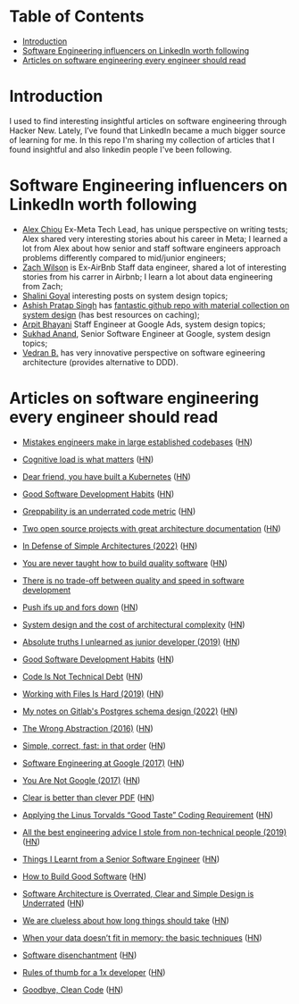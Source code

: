 
# Table of Contents

- [Introduction](#introduction)
- [Software Engineering influencers on LinkedIn worth following](#software-engineering-influencers-on-linkedin-worth-following)
- [Articles on software engineering every engineer should read](#articles-on-software-engineering-every-engineer-should-read)

# Introduction

I used to find interesting insightful articles on software engineering through Hacker New. Lately, I’ve found that LinkedIn became a much bigger source of learning for me. In this repo I'm sharing my collection of articles that I found insightful and also linkedin people I've been following.

# Software Engineering influencers on LinkedIn worth following


* [Alex Chiou](https://www.linkedin.com/in/alexander-chiou/) Ex-Meta Tech Lead, has unique perspective on writing tests; Alex shared very interesting stories about his career in Meta; I learned a lot from Alex about how senior and staff software engineers approach problems differently compared to  mid/junior engineers;
* [Zach Wilson](https://www.linkedin.com/in/eczachly/) is Ex-AirBnb Staff data engineer, shared a lot of interesting stories from his carrer in Airbnb; I learn a lot about data engineering from Zach;
* [Shalini Goyal](https://www.linkedin.com/in/goyalshalini/) interesting posts on system design topics;
* [Ashish Pratap Singh](https://www.linkedin.com/in/ashishps1/)  has [fantastic github repo with material collection on system design](https://github.com/ashishps1/awesome-system-design-resources) (has best resources on caching);
* [Arpit Bhayani](https://www.linkedin.com/in/arpitbhayani/) Staff Engineer at Google Ads, system design topics;
* [Sukhad Anand](https://www.linkedin.com/in/sukhad007/), Senior Software Engineer at Google, system design topics;
* [Vedran B.](https://www.linkedin.com/in/vb-software/) has very innovative perspective on software egineering architecture (provides alternative to DDD).

# Articles on software engineering every engineer should read

* [Mistakes engineers make in large established codebases](https://www.seangoedecke.com/large-established-codebases/) ([HN](https://news.ycombinator.com/item?id=42627227))

* [Cognitive load is what matters](https://minds.md/zakirullin/cognitive) ([HN](https://news.ycombinator.com/item?id=42489645))

* [Dear friend, you have built a Kubernetes](https://www.macchaffee.com/blog/2024/you-have-built-a-kubernetes/) ([HN](https://news.ycombinator.com/item?id=42226005))

* [Good Software Development Habits](https://zarar.dev/good-software-development-habits/) ([HN](https://news.ycombinator.com/item?id=42165057))

* [Greppability is an underrated code metric](https://morizbuesing.com/blog/greppability-code-metric/) ([HN](https://news.ycombinator.com/item?id=41430772))

* [Two open source projects with great architecture documentation](https://johnjago.com/great-docs/) ([HN](https://news.ycombinator.com/item?id=39819409))

* [In Defense of Simple Architectures (2022)](https://danluu.com/simple-architectures/) ([HN](https://news.ycombinator.com/item?id=39440179))

* [You are never taught how to build quality software](https://www.florianbellmann.com/blog/never-taught-qa) ([HN](https://news.ycombinator.com/item?id=38570261))

* [There is no trade-off between quality and speed in software development](https://www.linkedin.com/posts/danielmoka_there-is-no-trade-off-between-quality-and-activity-7138785252096856064-1I4W/?utm_source=share&utm_medium=member_desktop)

* [Push ifs up and fors down](https://matklad.github.io/2023/11/15/push-ifs-up-and-fors-down.html) ([HN](https://news.ycombinator.com/item?id=38282950))

* [System design and the cost of architectural complexity](https://dspace.mit.edu/handle/1721.1/79551) ([HN](https://news.ycombinator.com/item?id=35470905))

* [Absolute truths I unlearned as junior developer (2019)](https://monicalent.com/blog/2019/06/03/absolute-truths-unlearned-as-junior-developer/) ([HN](https://news.ycombinator.com/item?id=31636812))

* [Good Software Development Habits](https://zarar.dev/good-software-development-habits/) ([HN](https://news.ycombinator.com/item?id=42165057))

* [Code Is Not Technical Debt](https://gavinhoward.com/2023/12/code-is-not-technical-debt/) ([HN](https://news.ycombinator.com/item?id=38717873))

* [Working with Files Is Hard (2019)](https://danluu.com/deconstruct-files/) ([HN](https://news.ycombinator.com/item?id=42805425))

* [My notes on Gitlab's Postgres schema design (2022)](https://shekhargulati.com/2022/07/08/my-notes-on-gitlabs-postgres-schema-design/) ([HN](https://news.ycombinator.com/item?id=39413972))

* [The Wrong Abstraction (2016)](https://sandimetz.com/blog/2016/1/20/the-wrong-abstraction) ([HN](https://news.ycombinator.com/item?id=17578714))

* [Simple, correct, fast: in that order](https://drewdevault.com/2018/07/09/Simple-correct-fast.html) ([HN](
https://news.ycombinator.com/item?id=17489934))

* [Software Engineering at Google (2017)](https://arxiv.org/abs/1702.01715) ([HN](https://news.ycombinator.com/item?id=18818412))

* [You Are Not Google (2017)](https://blog.bradfieldcs.com/you-are-not-google-84912cf44afb) ([HN](https://news.ycombinator.com/item?id=19576092))

* [Clear is better than clever PDF](https://dave.cheney.net/paste/clear-is-better-than-clever.pdf) ([HN](https://news.ycombinator.com/item?id=19837981))

* [Applying the Linus Torvalds “Good Taste” Coding Requirement](https://medium.com/@bartobri/applying-the-linus-tarvolds-good-taste-coding-requirement-99749f37684a#.7axbqnfqm) ([HN](https://news.ycombinator.com/item?id=12793624))

* [All the best engineering advice I stole from non-technical people (2019)](https://bellmar.medium.com/all-the-best-engineering-advice-i-stole-from-non-technical-people-eb7f90ca2f5f) ([HN](https://news.ycombinator.com/item?id=27330031))

* [Things I Learnt from a Senior Software Engineer](https://neilkakkar.com/things-I-learnt-from-a-senior-dev.html) ([HN](https://news.ycombinator.com/item?id=20794861))

* [How to Build Good Software](https://knowledge.csc.gov.sg/ethos-issue-21/how-to-build-good-software/) ([HN](https://news.ycombinator.com/item?id=20734384))
	
* [Software Architecture is Overrated, Clear and Simple Design is Underrated](https://blog.pragmaticengineer.com/software-architecture-is-overrated/) ([HN](https://news.ycombinator.com/item?id=32392793))

* [We are clueless about how long things should take](https://kyleprifogle.com/dear-startup/) ([HN](https://news.ycombinator.com/item?id=21067487))
	
* [When your data doesn’t fit in memory: the basic techniques](https://pythonspeed.com/articles/data-doesnt-fit-in-memory/) ([HN](https://news.ycombinator.com/item?id=21508542))

* [Software disenchantment](https://tonsky.me/blog/disenchantment/) ([HN](https://news.ycombinator.com/item?id=37985176))

* [Rules of thumb for a 1x developer](https://muldoon.cloud/programming/2020/04/17/programming-rules-thumb.html) ([HN](https://news.ycombinator.com/item?id=23029489))

* [Goodbye, Clean Code](https://overreacted.io/goodbye-clean-code/) ([HN](https://news.ycombinator.com/item?id=38566235))
